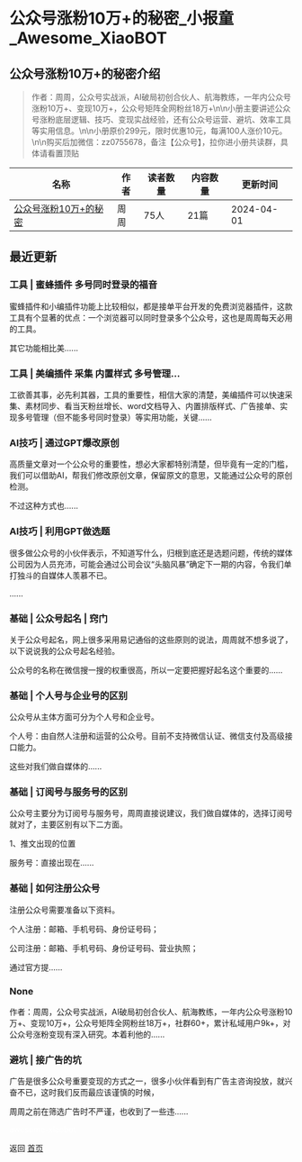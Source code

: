# 公众号涨粉10万+的秘密_小报童_Awesome_XiaoBOT

## 公众号涨粉10万+的秘密介绍
> 作者：周周，公众号实战派，AI破局初创合伙人、航海教练，一年内公众号涨粉10万+、变现10万+，公众号矩阵全网粉丝18万+\n\n小册主要讲述公众号涨粉底层逻辑、技巧、变现实战经验，还有公众号运营、避坑、效率工具等实用信息。\n\n小册原价299元，限时优惠10元，每满100人涨价10元。\n\n购买后加微信：zz0755678，备注【公众号】，拉你进小册共读群，具体请看置顶贴  
  


|名称|作者|读者数量|内容数量|更新时间|
|---|---|---|---|---|
|[公众号涨粉10万+的秘密](https://xiaobot.net/p/07550755?refer=9c3f1c95-a052-465a-9902-f6d75080262a)|周周|75人|21篇|2024-04-01|

## 最近更新
### 工具 | 蜜蜂插件 多号同时登录的福音

蜜蜂插件和小编插件功能上比较相似，都是接单平台开发的免费浏览器插件，这款工具有个显著的优点：一个浏览器可以同时登录多个公众号，这也是周周每天必用的工具。

其它功能相比美......

### 工具 | 美编插件 采集 内置样式 多号管理...

工欲善其事，必先利其器，工具的重要性，相信大家的清楚，美编插件可以快速采集、素材同步、看当天粉丝增长、word文档导入、内置排版样式、广告接单、实现多号管理（但不能多号同时登录）等实用功能，关键......

### AI技巧 | 通过GPT爆改原创

高质量文章对一个公众号的重要性，想必大家都特别清楚，但毕竟有一定的门槛，我们可以借助AI，帮我们修改原创文章，保留原文的意思，又能通过公众号的原创检测。

不过这种方式也......

### AI技巧 | 利用GPT做选题

很多做公众号的小伙伴表示，不知道写什么，归根到底还是选题问题，传统的媒体公司因为人员充沛，可能会通过公司会议“头脑风暴”确定下一期的内容，令我们单打独斗的自媒体人羡慕不已。

......

### 基础 | 公众号起名 | 窍门

关于公众号起名，网上很多采用易记通俗的这些原则的说法，周周就不想多说了，以下说说我的公众号起名经验。

公众号的名称在微信搜一搜的权重很高，所以一定要把握好起名这个重要的......

### 基础 | 个人号与企业号的区别

公众号从主体方面可分为个人号和企业号。

个人号：由自然人注册和运营的公众号。目前不支持微信认证、微信支付及高级接口能力。

这些对我们做自媒体的......

### 基础 | 订阅号与服务号的区别

公众号主要分为订阅号与服务号，周周直接说建议，我们做自媒体的，选择订阅号就对了，主要区别有以下二方面。

1、推文出现的位置

服务号：直接出现在......

### 基础 | 如何注册公众号

注册公众号需要准备以下资料。

个人注册：邮箱、手机号码、身份证号码；

公司注册：邮箱、手机号码、身份证号码、营业执照；

通过官方提......

### None

作者：周周，公众号实战派，AI破局初创合伙人、航海教练，一年内公众号涨粉10万+、变现10万+，公众号矩阵全网粉丝18万+，社群60+，累计私域用户9k+，对公众号涨粉变现有深入研究。本着利他的......

### 避坑 | 接广告的坑

广告是很多公众号重要变现的方式之一，很多小伙伴看到有广告主咨询投放，就兴奋不已，这时我们反而最应该谨慎的时候，

周周之前在筛选广告时不严谨，也收到了一些违......


<a href="https://github.com/Reno9527/awesome-xiaobot" style="color: white; text-decoration: none;">awesome-xiaobot</a>

返回 [首页](../README.md)
